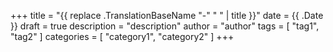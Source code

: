 +++
title = "{{ replace .TranslationBaseName "-" " " | title }}"
date = {{ .Date }}
draft = true
description = "description"
author = "author"
tags = [ "tag1", "tag2" ]
categories = [ "category1", "category2" ]
+++
